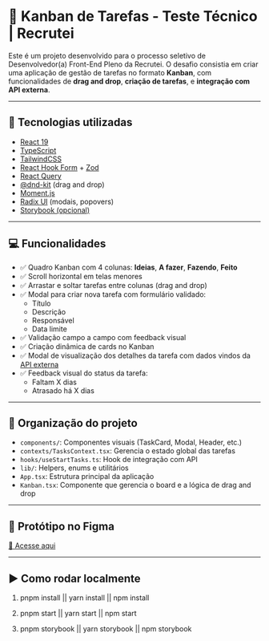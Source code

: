 # 📝 Kanban de Tarefas - Teste Técnico | Recrutei

Este é um projeto desenvolvido para o processo seletivo de Desenvolvedor(a) Front-End Pleno da Recrutei. O desafio consistia em criar uma aplicação de gestão de tarefas no formato **Kanban**, com funcionalidades de **drag and drop**, **criação de tarefas**, e **integração com API externa**.

---

## 🚀 Tecnologias utilizadas

- [React 19](https://reactjs.org/)
- [TypeScript](https://www.typescriptlang.org/)
- [TailwindCSS](https://tailwindcss.com/)
- [React Hook Form](https://react-hook-form.com/) + [Zod](https://zod.dev/)
- [React Query](https://tanstack.com/query/latest)
- [@dnd-kit](https://docs.dndkit.com/) (drag and drop)
- [Moment.js](https://momentjs.com/)
- [Radix UI](https://www.radix-ui.com/) (modais, popovers)
- [Storybook (opcional)](https://storybook.js.org/)

---

## 💻 Funcionalidades

- ✅ Quadro Kanban com 4 colunas: **Ideias**, **A fazer**, **Fazendo**, **Feito**
- ✅ Scroll horizontal em telas menores
- ✅ Arrastar e soltar tarefas entre colunas (drag and drop)
- ✅ Modal para criar nova tarefa com formulário validado:
  - Título
  - Descrição
  - Responsável
  - Data limite
- ✅ Validação campo a campo com feedback visual
- ✅ Criação dinâmica de cards no Kanban
- ✅ Modal de visualização dos detalhes da tarefa com dados vindos da [API externa](https://api.npoint.io/21c80c25ed65b6f3484f)
- ✅ Feedback visual do status da tarefa:
  - Faltam X dias
  - Atrasado há X dias

---

## 🧠 Organização do projeto

- `components/`: Componentes visuais (TaskCard, Modal, Header, etc.)
- `contexts/TasksContext.tsx`: Gerencia o estado global das tarefas
- `hooks/useStartTasks.ts`: Hook de integração com API
- `lib/`: Helpers, enums e utilitários
- `App.tsx`: Estrutura principal da aplicação
- `Kanban.tsx`: Componente que gerencia o board e a lógica de drag and drop

---

## 🔗 Protótipo no Figma

[🔗 Acesse aqui](https://www.figma.com/design/Kew8NFFejpS37e18Q4BwRP/Teste-frontend?node-id=0-1)

---

## ▶️ Como rodar localmente

1. pnpm install || yarn install || npm install

2. pnpm start || yarn start || npm start

3. pnpm storybook || yarn storybook || npm storybook
